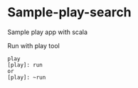 Sample-play-search
==================

Sample play app with scala

Run with play tool

```
play
[play]: run
or 
[play]: ~run
```
